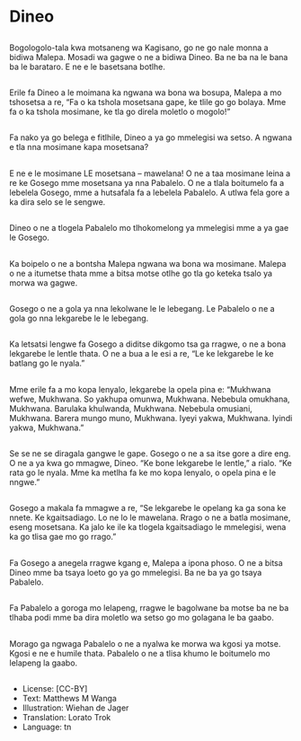 # Dineo

##
Bogologolo-tala kwa motsaneng wa
Kagisano, go ne go nale monna a
bidiwa Malepa. Mosadi wa gagwe o
ne a bidiwa Dineo. Ba ne ba na le
bana ba le barataro. E ne e le
basetsana botlhe.

##
Erile fa Dineo a le moimana ka
ngwana wa bona wa bosupa,
Malepa a mo tshosetsa a re, “Fa o
ka tshola mosetsana gape, ke tlile
go go bolaya. Mme fa o ka tshola
mosimane, ke tla go direla moletlo
o mogolo!”

##
Fa nako ya go belega e fitlhile,
Dineo a ya go mmelegisi wa setso.
A ngwana e tla nna mosimane kapa
mosetsana?

##
E ne e le mosimane LE mosetsana –
mawelana! O ne a taa mosimane
leina a re ke Gosego mme
mosetsana ya nna Pabalelo. O ne a
tlala boitumelo fa a lebelela
Gosego, mme a hutsafala fa a
lebelela Pabalelo. A utlwa fela gore
a ka dira selo se le sengwe.

##
Dineo o ne a tlogela Pabalelo mo
tlhokomelong ya mmelegisi mme a
ya gae le Gosego.

##
Ka boipelo o ne a bontsha Malepa
ngwana wa bona wa mosimane.
Malepa o ne a itumetse thata mme
a bitsa motse otlhe go tla go keteka
tsalo ya morwa wa gagwe.

##
Gosego o ne a gola ya nna
lekolwane le le lebegang. Le
Pabalelo o ne a gola go nna
lekgarebe le le lebegang.

##
Ka letsatsi lengwe fa Gosego a
diditse dikgomo tsa ga rragwe, o ne
a bona lekgarebe le lentle thata.
O ne a bua a le esi a re, “Le ke
lekgarebe le ke batlang go le
nyala.”

##
Mme erile fa a mo kopa lenyalo,
lekgarebe la opela pina e:
“Mukhwana wefwe, Mukhwana.
So yakhupa omunwa, Mukhwana.
Nebebula omukhana, Mukhwana.
Barulaka khulwanda, Mukhwana.
Nebebula omusiani, Mukhwana.
Barera mungo muno, Mukhwana.
Iyeyi yakwa, Mukhwana.
Iyindi yakwa, Mukhwana.”

##
Se se ne se diragala gangwe le
gape. Gosego o ne a sa itse gore a
dire eng. O ne a ya kwa go
mmagwe, Dineo.
“Ke bone lekgarebe le lentle,” a
rialo. “Ke rata go le nyala. Mme ka
metlha fa ke mo kopa lenyalo, o
opela pina e le nngwe.”

##
Gosego a makala fa mmagwe a re,
“Se lekgarebe le opelang ka ga
sona ke nnete. Ke kgaitsadiago. Lo
ne lo le mawelana. Rrago o ne a
batla mosimane, eseng mosetsana.
Ka jalo ke ile ka tlogela kgaitsadiago
le mmelegisi, wena ka go tlisa gae
mo go rrago.”

##
Fa Gosego a anegela rragwe kgang
e, Malepa a ipona phoso. O ne a
bitsa Dineo mme ba tsaya loeto go
ya go mmelegisi. Ba ne ba ya go
tsaya Pabalelo.

##
Fa Pabalelo a goroga mo lelapeng,
rragwe le bagolwane ba motse ba
ne ba tlhaba podi mme ba dira
moletlo wa setso go mo golagana le
ba gaabo.

##
Morago ga ngwaga Pabalelo o ne a
nyalwa ke morwa wa kgosi ya
motse. Kgosi e ne e humile thata.
Pabalelo o ne a tlisa khumo le
boitumelo mo lelapeng la gaabo.

##
* License: [CC-BY]
* Text: Matthews M Wanga
* Illustration: Wiehan de Jager
* Translation: Lorato Trok
* Language: tn
